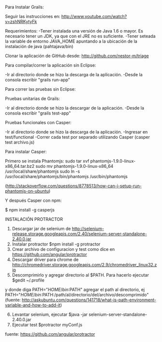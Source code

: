 Para Instalar Grails:

Seguir las instrucciones en:  http://www.youtube.com/watch?v=zshNRKytyFk

Requerimientos:
-Tener instalada una versión de Java 1.6 o mayor. Es necesario tener un JDK, ya que con el JRE no es suficiente.
-Tener seteada la variable de entorno JAVA_HOME apuntando a la ubicación de la instalación de java (pahtajava/bin)


Clonar la aplicación de GitHub desde: http://github.com/nestor-m/triage

Para compilar/correr la aplicación sin Eclipse:

-Ir al directorio donde se hizo la descarga de la aplicación.
-Desde la consola escribir "grails run-app"


Para correr las pruebas sin Eclipse:

Pruebas unitarias de Grails:

-Ir al directorio donde se hizo la descargar de la aplicación.
-Desde la consola escribir "grails test-app"

Pruebas funcionales con Casper:

-Ir al directorio donde se hizo la descarga de la aplicación.
-Ingresar en test/functional
-Correr cada test por separado utilizando Casper (casper test archivo.js)


Para instalar Casper:


Primero se instala Phantomjs: 
sudo tar xvf phantomjs-1.9.0-linux-x86_64.tar.bz2
sudo mv phantomjs-1.9.0-linux-x86_64 /usr/local/share/phantomjs
sudo ln -s /usr/local/share/phantomjs/bin/phantomjs /usr/bin/phantomjs

(http://stackoverflow.com/questions/8778513/how-can-i-setup-run-phantomjs-on-ubuntu)

Y después Casper con npm:

$ npm install -g casperjs


INSTALACIÓN PROTRACTOR

1) Descargar jar de selenium de http://selenium-release.storage.googleapis.com/2.40/selenium-server-standalone-2.40.0.jar
2) Instalar protractor
	$npm install -g protractor
3) Crear archivo de configuracion y test como dice en https://github.com/angular/protractor
4) Descargar driver para chrome de http://chromedriver.storage.googleapis.com/2.9/chromedriver_linux32.zip
5) Descomprimirlo y agregar directorio al $PATH. Para hacerlo ejecutar
	$gedit ~/.profile	

  y donde diga PATH="$HOME/bin:$PATH" agregar el path al directorio, 
  ej PATH="$HOME/bin:$PATH:/path/al/directorio/del/archivo/descomprimido"
  (fuente: http://askubuntu.com/questions/141718/what-is-path-environment-variable-and-how-to-add-it)

6) Levantar selenium, ejecutar
 $java -jar selenium-server-standalone-2.40.0.jar
7) Ejecutar test
 $protractor myConf.js

fuente: https://github.com/angular/protractor
